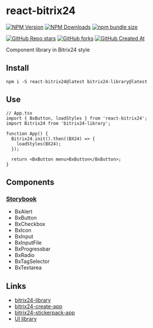 # react-bitrix24

[![NPM Version](https://img.shields.io/npm/v/react-bitrix24?style=flat&logo=npm&label=version&color=cb3837)](https://www.npmjs.com/package/react-bitrix24)
[![NPM Downloads](https://img.shields.io/npm/dw/react-bitrix24?style=flat&logo=npm&color=cb3837)](https://www.npmjs.com/package/react-bitrix24)
[![npm bundle size](https://img.shields.io/bundlephobia/min/react-bitrix24?style=flat&logo=npm&color=cb3837)](https://www.npmjs.com/package/react-bitrix24)

[![GitHub Repo stars](https://img.shields.io/github/stars/vdistortion/ui-bitrix24?style=flat&logo=github)](https://github.com/vdistortion/ui-bitrix24)
[![GitHub forks](https://img.shields.io/github/forks/vdistortion/ui-bitrix24?style=flat&logo=github)](https://github.com/vdistortion/ui-bitrix24)
[![GitHub Created At](https://img.shields.io/github/created-at/vdistortion/ui-bitrix24?style=flat&logo=github)](https://github.com/vdistortion/ui-bitrix24)

Component library in Bitrix24 style

## Install

```nodejs
npm i -S react-bitrix24@latest bitrix24-library@latest
```

## Use

```tsx
// App.tsx
import { BxButton, loadStyles } from 'react-bitrix24';
import Bitrix24 from 'bitrix24-library';

function App() {
  Bitrix24.init().then((BX24) => {
    loadStyles(BX24);
  });

  return <BxButton menu>BxButton</BxButton>;
}
```

## Components

### [Storybook](https://vdistortion.github.io/ui-bitrix24/react)

- BxAlert
- BxButton
- BxCheckbox
- BxIcon
- BxInput
- BxInputFile
- BxProgressbar
- BxRadio
- BxTagSelector
- BxTextarea

## Links

- [bitrix24-library](https://www.npmjs.com/package/bitrix24-library)
- [bitrix24-create-app](https://www.npmjs.com/package/bitrix24-create-app)
- [bitrix24-stickerpack-app](https://github.com/vdistortion/bitrix24-stickerpack-app)
- [UI library](https://dev.1c-bitrix.ru/api_d7/bitrix/ui/index.php)
